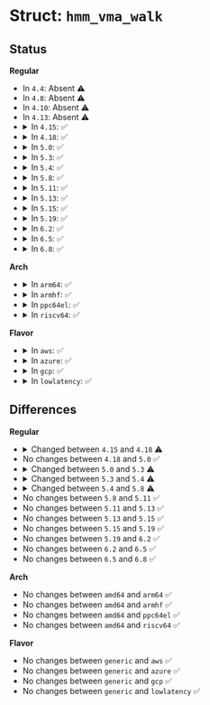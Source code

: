 # Struct: <code>hmm_vma_walk</code>

## Status
<b>Regular</b>
<ul>
<li>
In <code>4.4</code>: Absent ⚠️
</li>
<li>
In <code>4.8</code>: Absent ⚠️
</li>
<li>
In <code>4.10</code>: Absent ⚠️
</li>
<li>
In <code>4.13</code>: Absent ⚠️
</li>
<li>
<details>
<summary>In <code>4.15</code>: ✅</summary>

```c
struct hmm_vma_walk {
    struct hmm_range *range;
    long unsigned int last;
    bool fault;
    bool block;
    bool write;
};
```
</details>
</li>
<li>
<details>
<summary>In <code>4.18</code>: ✅</summary>

```c
struct hmm_vma_walk {
    struct hmm_range *range;
    long unsigned int last;
    bool fault;
    bool block;
};
```
</details>
</li>
<li>
<details>
<summary>In <code>5.0</code>: ✅</summary>

```c
struct hmm_vma_walk {
    struct hmm_range *range;
    long unsigned int last;
    bool fault;
    bool block;
};
```
</details>
</li>
<li>
<details>
<summary>In <code>5.3</code>: ✅</summary>

```c
struct hmm_vma_walk {
    struct hmm_range *range;
    struct dev_pagemap *pgmap;
    long unsigned int last;
    bool fault;
    bool block;
};
```
</details>
</li>
<li>
<details>
<summary>In <code>5.4</code>: ✅</summary>

```c
struct hmm_vma_walk {
    struct hmm_range *range;
    struct dev_pagemap *pgmap;
    long unsigned int last;
    unsigned int flags;
};
```
</details>
</li>
<li>
<details>
<summary>In <code>5.8</code>: ✅</summary>

```c
struct hmm_vma_walk {
    struct hmm_range *range;
    long unsigned int last;
};
```
</details>
</li>
<li>
<details>
<summary>In <code>5.11</code>: ✅</summary>

```c
struct hmm_vma_walk {
    struct hmm_range *range;
    long unsigned int last;
};
```
</details>
</li>
<li>
<details>
<summary>In <code>5.13</code>: ✅</summary>

```c
struct hmm_vma_walk {
    struct hmm_range *range;
    long unsigned int last;
};
```
</details>
</li>
<li>
<details>
<summary>In <code>5.15</code>: ✅</summary>

```c
struct hmm_vma_walk {
    struct hmm_range *range;
    long unsigned int last;
};
```
</details>
</li>
<li>
<details>
<summary>In <code>5.19</code>: ✅</summary>

```c
struct hmm_vma_walk {
    struct hmm_range *range;
    long unsigned int last;
};
```
</details>
</li>
<li>
<details>
<summary>In <code>6.2</code>: ✅</summary>

```c
struct hmm_vma_walk {
    struct hmm_range *range;
    long unsigned int last;
};
```
</details>
</li>
<li>
<details>
<summary>In <code>6.5</code>: ✅</summary>

```c
struct hmm_vma_walk {
    struct hmm_range *range;
    long unsigned int last;
};
```
</details>
</li>
<li>
<details>
<summary>In <code>6.8</code>: ✅</summary>

```c
struct hmm_vma_walk {
    struct hmm_range *range;
    long unsigned int last;
};
```
</details>
</li>
</ul>
<b>Arch</b>
<ul>
<li>
<details>
<summary>In <code>arm64</code>: ✅</summary>

```c
struct hmm_vma_walk {
    struct hmm_range *range;
    struct dev_pagemap *pgmap;
    long unsigned int last;
    unsigned int flags;
};
```
</details>
</li>
<li>
<details>
<summary>In <code>armhf</code>: ✅</summary>

```c
struct hmm_vma_walk {
    struct hmm_range *range;
    struct dev_pagemap *pgmap;
    long unsigned int last;
    unsigned int flags;
};
```
</details>
</li>
<li>
<details>
<summary>In <code>ppc64el</code>: ✅</summary>

```c
struct hmm_vma_walk {
    struct hmm_range *range;
    struct dev_pagemap *pgmap;
    long unsigned int last;
    unsigned int flags;
};
```
</details>
</li>
<li>
<details>
<summary>In <code>riscv64</code>: ✅</summary>

```c
struct hmm_vma_walk {
    struct hmm_range *range;
    struct dev_pagemap *pgmap;
    long unsigned int last;
    unsigned int flags;
};
```
</details>
</li>
</ul>
<b>Flavor</b>
<ul>
<li>
<details>
<summary>In <code>aws</code>: ✅</summary>

```c
struct hmm_vma_walk {
    struct hmm_range *range;
    struct dev_pagemap *pgmap;
    long unsigned int last;
    unsigned int flags;
};
```
</details>
</li>
<li>
<details>
<summary>In <code>azure</code>: ✅</summary>

```c
struct hmm_vma_walk {
    struct hmm_range *range;
    struct dev_pagemap *pgmap;
    long unsigned int last;
    unsigned int flags;
};
```
</details>
</li>
<li>
<details>
<summary>In <code>gcp</code>: ✅</summary>

```c
struct hmm_vma_walk {
    struct hmm_range *range;
    struct dev_pagemap *pgmap;
    long unsigned int last;
    unsigned int flags;
};
```
</details>
</li>
<li>
<details>
<summary>In <code>lowlatency</code>: ✅</summary>

```c
struct hmm_vma_walk {
    struct hmm_range *range;
    struct dev_pagemap *pgmap;
    long unsigned int last;
    unsigned int flags;
};
```
</details>
</li>
</ul>

## Differences
<b>Regular</b>
<ul>
<li>
<details>
<summary>Changed between <code>4.15</code> and <code>4.18</code> ⚠️</summary>
<ul>
<li>
<b>Field removed. </b>
<code>bool write</code>
</li>
</ul>
</details>
</li>
<li>
No changes between <code>4.18</code> and <code>5.0</code> ✅
</li>
<li>
<details>
<summary>Changed between <code>5.0</code> and <code>5.3</code> ⚠️</summary>
<ul>
<li>
<b>Field added. </b>
<code>struct dev_pagemap *pgmap</code>
</li>
</ul>
</details>
</li>
<li>
<details>
<summary>Changed between <code>5.3</code> and <code>5.4</code> ⚠️</summary>
<ul>
<li>
<b>Field added. </b>
<code>unsigned int flags</code>
</li>
<li>
<b>Field removed. </b>
<code>bool fault</code>
</li>
<li>
<b>Field removed. </b>
<code>bool block</code>
</li>
</ul>
</details>
</li>
<li>
<details>
<summary>Changed between <code>5.4</code> and <code>5.8</code> ⚠️</summary>
<ul>
<li>
<b>Field removed. </b>
<code>struct dev_pagemap *pgmap</code>
</li>
<li>
<b>Field removed. </b>
<code>unsigned int flags</code>
</li>
</ul>
</details>
</li>
<li>
No changes between <code>5.8</code> and <code>5.11</code> ✅
</li>
<li>
No changes between <code>5.11</code> and <code>5.13</code> ✅
</li>
<li>
No changes between <code>5.13</code> and <code>5.15</code> ✅
</li>
<li>
No changes between <code>5.15</code> and <code>5.19</code> ✅
</li>
<li>
No changes between <code>5.19</code> and <code>6.2</code> ✅
</li>
<li>
No changes between <code>6.2</code> and <code>6.5</code> ✅
</li>
<li>
No changes between <code>6.5</code> and <code>6.8</code> ✅
</li>
</ul>
<b>Arch</b>
<ul>
<li>
No changes between <code>amd64</code> and <code>arm64</code> ✅
</li>
<li>
No changes between <code>amd64</code> and <code>armhf</code> ✅
</li>
<li>
No changes between <code>amd64</code> and <code>ppc64el</code> ✅
</li>
<li>
No changes between <code>amd64</code> and <code>riscv64</code> ✅
</li>
</ul>
<b>Flavor</b>
<ul>
<li>
No changes between <code>generic</code> and <code>aws</code> ✅
</li>
<li>
No changes between <code>generic</code> and <code>azure</code> ✅
</li>
<li>
No changes between <code>generic</code> and <code>gcp</code> ✅
</li>
<li>
No changes between <code>generic</code> and <code>lowlatency</code> ✅
</li>
</ul>
